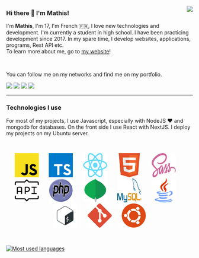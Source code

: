 <a href="https://github.com/mlbonniec"><img align="right" src="https://github-readme-stats.vercel.app/api?username=mlbonniec&show_icons=true&hide_border=true" /></a>

### Hi there 👋 I'm Mathis!
I'm <b>Mathis</b>, I'm 17, I'm French 🇫🇷, I love new technologies and development. I'm currently a student in high school. I have been practicing development since 2017. In my spare time, I develop websites, applications, programs, Rest API etc.  
To learn more about me, go to [my website](https://mathislebonniec.fr)!

<br />

You can follow me on my networks and find me on my portfolio.

<a href="https://instagram.com/mlbonniec"><img src="https://img.shields.io/badge/mlbonniec-e1306c?style=for-the-badge&logo=instagram&logoColor=white" /></a>
<a href="https://twitter.com/mlbonniec"><img src="https://img.shields.io/badge/mlbonniec-00acee?style=for-the-badge&logo=twitter&logoColor=white" /></a>
<a href="https://github.com/mlbonniec"><img src="https://img.shields.io/badge/mlbonniec-24292e?style=for-the-badge&logo=github&logoColor=white" /></a>
<a href="https://mathislebonniec.fr"><img src="https://img.shields.io/badge/My%20Portfolio-mathislebonniec.fr-072142?style=for-the-badge&labelColor=ff4d5a" /></a>

---

### Technologies I use

For most of my projects, I use Javascript, especially with NodeJS :heart: and mongodb for databases. On the front side I use React with NextJS. I deploy my projects on my Ubuntu server.

<br />

<p align="center">
	<img src="./images/javascript.svg" width="65" height="65" />
	&nbsp;&nbsp;&nbsp;&nbsp;&nbsp;
	<img src="./images/typescript.svg" width="65" height="65" />
	&nbsp;&nbsp;&nbsp;&nbsp;&nbsp;
	<img src="./images/react.svg" width="65" height="65" />
	&nbsp;&nbsp;&nbsp;&nbsp;&nbsp;
	<img src="./images/html.svg" width="65" height="65" />
	&nbsp;&nbsp;&nbsp;&nbsp;&nbsp;
	<img src="./images/sass.svg" width="65" height="65" />
	&nbsp;&nbsp;&nbsp;&nbsp;&nbsp;
	<img src="./images/restful.svg" width="65" height="65" />
	&nbsp;&nbsp;&nbsp;&nbsp;&nbsp;
	<img src="./images/php.svg" width="65" height="65" />
	&nbsp;&nbsp;&nbsp;&nbsp;&nbsp;
	<img src="./images/mongodb.svg" width="65" height="65" />
	&nbsp;&nbsp;&nbsp;&nbsp;&nbsp;
	<img src="./images/mysql.svg" width="65" height="65" />
	&nbsp;&nbsp;&nbsp;&nbsp;&nbsp;
	<img src="./images/java.svg" width="65" height="65" />
	&nbsp;&nbsp;&nbsp;&nbsp;&nbsp;
	<img src="./images/bash.svg" width="65" height="65" />
	&nbsp;&nbsp;&nbsp;&nbsp;&nbsp;
	<img src="./images/git.svg" width="65" height="65" />
	&nbsp;&nbsp;&nbsp;&nbsp;&nbsp;
	<img src="./images/ubuntu.svg" width="65" height="65" />
</p>

<br />

[![Most used languages](https://github-readme-stats.vercel.app/api/top-langs/?username=mlbonniec&layout=compact)](https://github.com/mlbonniec/)
